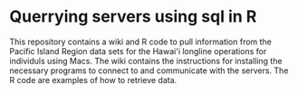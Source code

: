 # Querrying servers using sql in R 
This repository contains a wiki and R code to pull information from the Pacific Island Region data sets for the Hawai'i longline operations for individuls using Macs. The wiki contains the instructions for installing the necessary programs to connect to and communicate with the servers. The R code are examples of how to retrieve data. 
